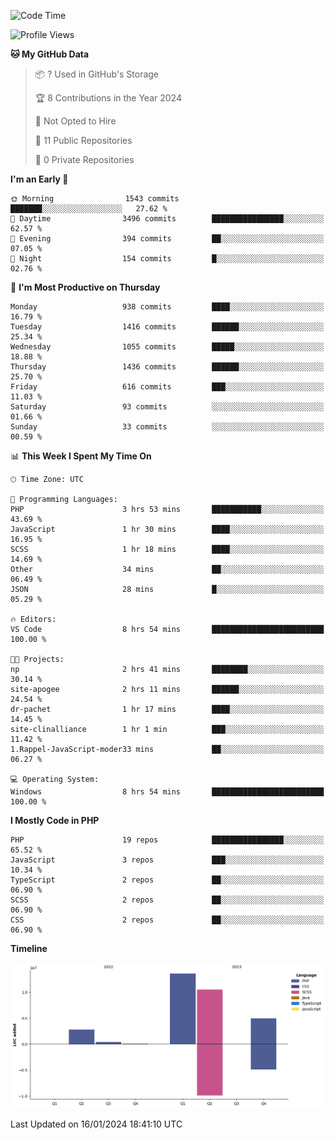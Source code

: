 <!--START_SECTION:waka-->
![Code Time](http://img.shields.io/badge/Code%20Time-1%2C455%20hrs%2021%20mins-blue)

![Profile Views](http://img.shields.io/badge/Profile%20Views-73-blue)

**🐱 My GitHub Data** 

> 📦 ? Used in GitHub's Storage 
 > 
> 🏆 8 Contributions in the Year 2024
 > 
> 🚫 Not Opted to Hire
 > 
> 📜 11 Public Repositories 
 > 
> 🔑 0 Private Repositories 
 > 
**I'm an Early 🐤** 

```text
🌞 Morning                1543 commits        ███████░░░░░░░░░░░░░░░░░░   27.62 % 
🌆 Daytime                3496 commits        ████████████████░░░░░░░░░   62.57 % 
🌃 Evening                394 commits         ██░░░░░░░░░░░░░░░░░░░░░░░   07.05 % 
🌙 Night                  154 commits         █░░░░░░░░░░░░░░░░░░░░░░░░   02.76 % 
```
📅 **I'm Most Productive on Thursday** 

```text
Monday                   938 commits         ████░░░░░░░░░░░░░░░░░░░░░   16.79 % 
Tuesday                  1416 commits        ██████░░░░░░░░░░░░░░░░░░░   25.34 % 
Wednesday                1055 commits        █████░░░░░░░░░░░░░░░░░░░░   18.88 % 
Thursday                 1436 commits        ██████░░░░░░░░░░░░░░░░░░░   25.70 % 
Friday                   616 commits         ███░░░░░░░░░░░░░░░░░░░░░░   11.03 % 
Saturday                 93 commits          ░░░░░░░░░░░░░░░░░░░░░░░░░   01.66 % 
Sunday                   33 commits          ░░░░░░░░░░░░░░░░░░░░░░░░░   00.59 % 
```


📊 **This Week I Spent My Time On** 

```text
🕑︎ Time Zone: UTC

💬 Programming Languages: 
PHP                      3 hrs 53 mins       ███████████░░░░░░░░░░░░░░   43.69 % 
JavaScript               1 hr 30 mins        ████░░░░░░░░░░░░░░░░░░░░░   16.95 % 
SCSS                     1 hr 18 mins        ████░░░░░░░░░░░░░░░░░░░░░   14.69 % 
Other                    34 mins             ██░░░░░░░░░░░░░░░░░░░░░░░   06.49 % 
JSON                     28 mins             █░░░░░░░░░░░░░░░░░░░░░░░░   05.29 % 

🔥 Editors: 
VS Code                  8 hrs 54 mins       █████████████████████████   100.00 % 

🐱‍💻 Projects: 
np                       2 hrs 41 mins       ████████░░░░░░░░░░░░░░░░░   30.14 % 
site-apogee              2 hrs 11 mins       ██████░░░░░░░░░░░░░░░░░░░   24.54 % 
dr-pachet                1 hr 17 mins        ████░░░░░░░░░░░░░░░░░░░░░   14.45 % 
site-clinalliance        1 hr 1 min          ███░░░░░░░░░░░░░░░░░░░░░░   11.42 % 
1.Rappel-JavaScript-moder33 mins             ██░░░░░░░░░░░░░░░░░░░░░░░   06.27 % 

💻 Operating System: 
Windows                  8 hrs 54 mins       █████████████████████████   100.00 % 
```

**I Mostly Code in PHP** 

```text
PHP                      19 repos            ████████████████░░░░░░░░░   65.52 % 
JavaScript               3 repos             ███░░░░░░░░░░░░░░░░░░░░░░   10.34 % 
TypeScript               2 repos             ██░░░░░░░░░░░░░░░░░░░░░░░   06.90 % 
SCSS                     2 repos             ██░░░░░░░░░░░░░░░░░░░░░░░   06.90 % 
CSS                      2 repos             ██░░░░░░░░░░░░░░░░░░░░░░░   06.90 % 
```



**Timeline**

![Lines of Code chart](https://raw.githubusercontent.com/tahar-elgunaoui/tahar-elgunaoui/main/assets/bar_graph.png)


 Last Updated on 16/01/2024 18:41:10 UTC
<!--END_SECTION:waka-->
